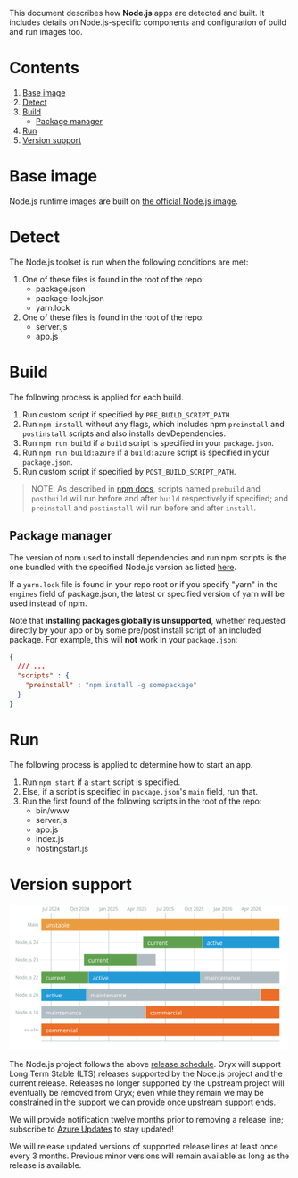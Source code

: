 This document describes how **Node.js** apps are detected and built. It
includes details on Node.js-specific components and configuration of build
and run images too.

# Contents

1. [Base image](#base-image)
1. [Detect](#detect)
1. [Build](#build)
    * [Package manager](#package-manager)
1. [Run](#run)
1. [Version support](#version-support)

# Base image

Node.js runtime images are built on [the official Node.js
image](https://github.com/nodejs/docker-node).

# Detect

The Node.js toolset is run when the following conditions are met:

1. One of these files is found in the root of the repo:
    * package.json
    * package-lock.json
    * yarn.lock
1. One of these files is found in the root of the repo:
    * server.js
    * app.js

# Build

The following process is applied for each build.

1. Run custom script if specified by `PRE_BUILD_SCRIPT_PATH`.
1. Run `npm install` without any flags, which includes npm `preinstall` and
   `postinstall` scripts and also installs devDependencies.
1. Run `npm run build` if a `build` script is specified in your `package.json`.
1. Run `npm run build:azure` if a `build:azure` script is specified in your `package.json`.
1. Run custom script if specified by `POST_BUILD_SCRIPT_PATH`.

> NOTE: As described in [npm docs][], scripts named `prebuild` and `postbuild`
will run before and after `build` respectively if specified; and `preinstall` and
`postinstall` will run before and after `install`.

[npm docs]: https://docs.npmjs.com/misc/scripts

## Package manager

The version of npm used to install dependencies and run npm scripts is the
one bundled with the specified Node.js version as listed
[here](https://nodejs.org/en/download/releases/).

If a `yarn.lock` file is found in your repo root or if you specify "yarn" in
the `engines` field of package.json, the latest or specified version of yarn
will be used instead of npm.

Note that **installing packages globally is unsupported**, whether requested directly
by your app or by some pre/post install script of an included package. For example,
this will **not** work in your `package.json`:

```json
{
  /// ...
  "scripts" : {
    "preinstall" : "npm install -g somepackage"
  }
}
```

# Run

The following process is applied to determine how to start an app.

1. Run `npm start` if a `start` script is specified.
1. Else, if a script is specified in `package.json`'s `main` field, run that.
1. Run the first found of the following scripts in the root of the repo:
    * bin/www
    * server.js
    * app.js
    * index.js
    * hostingstart.js

# Version support

<img width=500 src="https://raw.githubusercontent.com/nodejs/Release/master/schedule.svg?sanitize=true" />

The Node.js project follows the above [release schedule][]. Oryx will support
Long Term Stable (LTS) releases supported by the Node.js project and the
current release. Releases no longer supported by the upstream project will
eventually be removed from Oryx; even while they remain we may be constrained
in the support we can provide once upstream support ends.

We will provide notification twelve months prior to removing a release line;
subscribe to [Azure Updates][] to stay updated!

We will release updated versions of supported release lines at least
once every 3 months. Previous minor versions will remain available
as long as the release is available.

[release schedule]: https://github.com/nodejs/Release#release-schedule
[Azure Updates]: https://azure.microsoft.com/updates/
